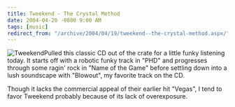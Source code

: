 ```yaml
---
title: Tweekend - The Crystal Method
date: 2004-04-20 -0800 9:00 AM
tags: [music]
redirect_from: "/archive/2004/04/19/tweekend--the-crystal-method.aspx/"
---
```


![Tweekend](/images/Tweekend.JPG)Pulled this classic CD out of the crate
for a little funky listening today. It starts off with a robotic funky
track in "PHD" and progresses through some ragin' rock in "Name of the
Game" before settling down into a lush soundscape with "Blowout", my
favorite track on the CD.

Though it lacks the commercial appeal of their earlier hit "Vegas", I
tend to favor Tweekend probably because of its lack of overexposure.

